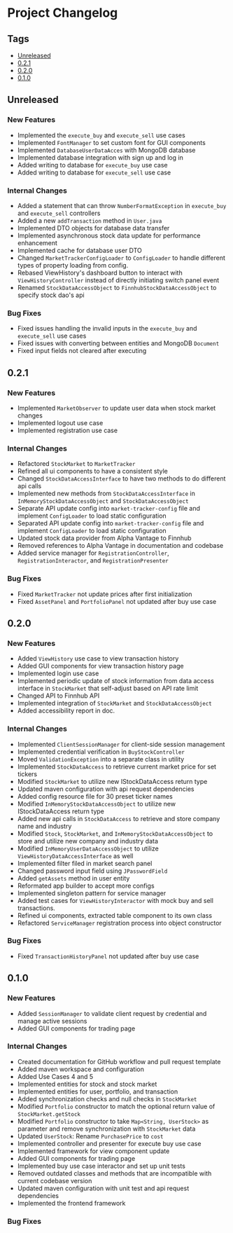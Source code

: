 # Project Changelog

## Tags

- [Unreleased](#Unreleased)
- [0.2.1](#0.2.1)
- [0.2.0](#0.2.0)
- [0.1.0](#0.1.0)

## Unreleased

### New Features

- Implemented the `execute_buy` and `execute_sell` use cases
- Implemented `FontManager` to set custom font for GUI components
- Implemented `DatabaseUserDataAcces` with MongoDB database
- Implemented database integration with sign up and log in
- Added writing to database for `execute_buy` use case
- Added writing to database for `execute_sell` use case

### Internal Changes

- Added a statement that can throw `NumberFormatException` in `execute_buy` and `execute_sell` controllers
- Added a new `addTransaction` method in `User.java`
- Implemented DTO objects for database data transfer
- Implemented asynchronous stock data update for performance enhancement
- Implemented cache for database user DTO
- Changed `MarketTrackerConfigLoader` to `ConfigLoader` to handle different types of property loading from config.
- Rebased ViewHistory's dashboard button to interact with `ViewHistoryController` instead of directly initiating switch panel event
- Renamed `StockDataAccessObject` to `FinnhubStockDataAccessObject` to specify stock dao's api

### Bug Fixes

- Fixed issues handling the invalid inputs in the `execute_buy` and `execute_sell` use cases
- Fixed issues with converting between entities and MongoDB `Document`
- Fixed input fields not cleared after executing

## 0.2.1

### New Features

- Implemented `MarketObserver` to update user data when stock market changes
- Implemented logout use case
- Implemented registration use case

### Internal Changes

- Refactored `StockMarket` to `MarketTracker`
- Refined all ui components to have a consistent style
- Changed `StockDataAccessInterface` to have two methods to do different api calls
- Implemented new methods from `StockDataAccessInterface` in `InMemoryStockDataAccessObject` and `StockDataAccessObject`
- Separate API update config into `market-tracker-config` file and implement `ConfigLoader` to load static configuration
- Separated API update config into `market-tracker-config` file and implement `ConfigLoader` to load static configuration
- Updated stock data provider from Alpha Vantage to Finnhub
- Removed references to Alpha Vantage in documentation and codebase
- Added service manager for `RegistrationController`, `RegistrationInteractor`, and `RegistrationPresenter`

### Bug Fixes

- Fixed `MarketTracker` not update prices after first initialization
- Fixed `AssetPanel` and `PortfolioPanel` not updated after buy use case

## 0.2.0

### New Features

- Added `ViewHistory` use case to view transaction history
- Added GUI components for view transaction history page
- Implemented login use case
- Implemented periodic update of stock information from data access interface in `StockMarket` that self-adjust based on API rate limit
- Changed API to Finnhub API
- Implemented integration of `StockMarket` and `StockDataAccessObject`
- Added accessibility report in doc.

### Internal Changes

- Implemented `ClientSessionManager` for client-side session management
- Implemented credential verification in `BuyStockController`
- Moved `ValidationException` into a separate class in utility
- Implemented `StockDataAccess` to retrieve current market price for set tickers
- Modified `StockMarket` to utilize new IStockDataAccess return type
- Updated maven configuration with api request dependencies
- Added config resource file for 30 preset ticker names
- Modified `InMemoryStockDataAccessObject` to utilize new IStockDataAccess return type
- Added new api calls in `StockDataAccess` to retrieve and store company name and industry
- Modified `Stock`, `StockMarket`, and `InMemoryStockDataAccessObject` to store and utilize new company and industry data
- Modified `InMemoryUserDataAccessObject` to utilize `ViewHistoryDataAccessInterface` as well
- Implemented filter filed in market search panel
- Changed password input field using `JPasswordField`
- Added `getAssets` method in user entity
- Reformated app builder to accept more configs
- Implemented singleton pattern for service manager
- Added test cases for `ViewHistoryInteractor` with mock buy and sell transactions.
- Refined ui components, extracted table component to its own class
- Refactored `ServiceManager` registration process into object constructor

### Bug Fixes

- Fixed `TransactionHistoryPanel` not updated after buy use case

## 0.1.0

### New Features

- Added `SessionManager` to validate client request by credential and manage active sessions
- Added GUI components for trading page

### Internal Changes

- Created documentation for GitHub workflow and pull request template
- Added maven workspace and configuration
- Added Use Cases 4 and 5
- Implemented entities for stock and stock market
- Implemented entities for user, portfolio, and transaction
- Added synchronization checks and null checks in `StockMarket`
- Modified `Portfolio` constructor to match the optional return value of `StockMarket.getStock`
- Modified `Portfolio` constructor to take `Map<String, UserStock>` as parameter and remove synchronization with `StockMarket` data
- Updated `UserStock`: Rename `PurchasePrice` to `cost`
- Implemented controller and presenter for execute buy use case
- Implemented framework for view component update
- Added GUI components for trading page
- Implemented buy use case interactor and set up unit tests
- Removed outdated classes and methods that are incompatible with current codebase version
- Updated maven configuration with unit test and api request dependencies
- Implemented the frontend framework

### Bug Fixes
